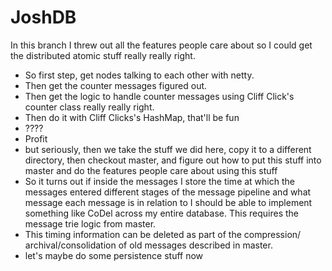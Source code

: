 # JoshDB
In this branch I threw out all the features people care about so
I could get the distributed atomic stuff really really right.
 - So first step, get nodes talking to each other with netty.
 - Then get the counter messages figured out.
 - Then get the logic to handle counter messages using Cliff Click's
   counter class really really right.
 - Then do it with Cliff Clicks's HashMap, that'll be fun
 - ????
 - Profit
 - but seriously, then we take the stuff we did here, copy it to a
   different directory, then checkout master, and figure out how to
   put this stuff into master and do the features people care about
   using this stuff
 - So it turns out if inside the messages I store the time at which 
   the messages entered different stages of the message pipeline and
   what message each message is in relation to I should be able to 
   implement something like CoDel across my entire database. This 
   requires the message trie logic from master.
 - This timing information can be deleted as part of the compression/
   archival/consolidation of old messages described in master.
 - let's maybe do some persistence stuff now